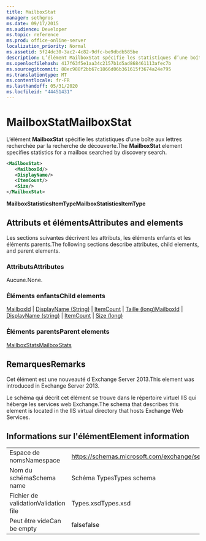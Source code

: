 ```yaml
---
title: MailboxStat
manager: sethgros
ms.date: 09/17/2015
ms.audience: Developer
ms.topic: reference
ms.prod: office-online-server
localization_priority: Normal
ms.assetid: 5f24dc30-3ac2-4c82-9dfc-be9dbdb585be
description: L’élément MailboxStat spécifie les statistiques d’une boîte aux lettres recherchée par la recherche de découverte.
ms.openlocfilehash: 417f63f5e1aa34c2157b1d5ad868461113afec7b
ms.sourcegitcommit: 88ec988f2bb67c1866d06b361615f3674a24e795
ms.translationtype: MT
ms.contentlocale: fr-FR
ms.lasthandoff: 05/31/2020
ms.locfileid: "44451431"
---
```

# <a name="mailboxstat"></a><span data-ttu-id="5abda-103">MailboxStat</span><span class="sxs-lookup"><span data-stu-id="5abda-103">MailboxStat</span></span>

<span data-ttu-id="5abda-104">L’élément **MailboxStat** spécifie les statistiques d’une boîte aux lettres recherchée par la recherche de découverte.</span><span class="sxs-lookup"><span data-stu-id="5abda-104">The **MailboxStat** element specifies statistics for a mailbox searched by discovery search.</span></span> 
  
```XML
<MailboxStat>
   <MailboxId/>
   <DisplayName/>
   <ItemCount/>
   <Size/>
</MailboxStat>
```

<span data-ttu-id="5abda-105">**MailboxStatisticsItemType**</span><span class="sxs-lookup"><span data-stu-id="5abda-105">**MailboxStatisticsItemType**</span></span>

## <a name="attributes-and-elements"></a><span data-ttu-id="5abda-106">Attributs et éléments</span><span class="sxs-lookup"><span data-stu-id="5abda-106">Attributes and elements</span></span>

<span data-ttu-id="5abda-107">Les sections suivantes décrivent les attributs, les éléments enfants et les éléments parents.</span><span class="sxs-lookup"><span data-stu-id="5abda-107">The following sections describe attributes, child elements, and parent elements.</span></span>
  
### <a name="attributes"></a><span data-ttu-id="5abda-108">Attributs</span><span class="sxs-lookup"><span data-stu-id="5abda-108">Attributes</span></span>

<span data-ttu-id="5abda-109">Aucune.</span><span class="sxs-lookup"><span data-stu-id="5abda-109">None.</span></span>
  
### <a name="child-elements"></a><span data-ttu-id="5abda-110">Éléments enfants</span><span class="sxs-lookup"><span data-stu-id="5abda-110">Child elements</span></span>

<span data-ttu-id="5abda-111">[MailboxId](mailboxid.md)  |  [DisplayName (String)](displayname-string.md)  |  [ItemCount](itemcount.md)  |  [Taille (long)](size-long.md)</span><span class="sxs-lookup"><span data-stu-id="5abda-111">[MailboxId](mailboxid.md) | [DisplayName (string)](displayname-string.md) | [ItemCount](itemcount.md) | [Size (long)](size-long.md)</span></span>
  
### <a name="parent-elements"></a><span data-ttu-id="5abda-112">Éléments parents</span><span class="sxs-lookup"><span data-stu-id="5abda-112">Parent elements</span></span>

[<span data-ttu-id="5abda-113">MailboxStats</span><span class="sxs-lookup"><span data-stu-id="5abda-113">MailboxStats</span></span>](mailboxstats.md)
  
## <a name="remarks"></a><span data-ttu-id="5abda-114">Remarques</span><span class="sxs-lookup"><span data-stu-id="5abda-114">Remarks</span></span>

<span data-ttu-id="5abda-115">Cet élément est une nouveauté d'Exchange Server 2013.</span><span class="sxs-lookup"><span data-stu-id="5abda-115">This element was introduced in Exchange Server 2013.</span></span>
  
<span data-ttu-id="5abda-116">Le schéma qui décrit cet élément se trouve dans le répertoire virtuel IIS qui héberge les services web Exchange.</span><span class="sxs-lookup"><span data-stu-id="5abda-116">The schema that describes this element is located in the IIS virtual directory that hosts Exchange Web Services.</span></span>
  
## <a name="element-information"></a><span data-ttu-id="5abda-117">Informations sur l'élément</span><span class="sxs-lookup"><span data-stu-id="5abda-117">Element information</span></span>

|||
|:-----|:-----|
|<span data-ttu-id="5abda-118">Espace de noms</span><span class="sxs-lookup"><span data-stu-id="5abda-118">Namespace</span></span>  <br/> |https://schemas.microsoft.com/exchange/services/2006/types  <br/> |
|<span data-ttu-id="5abda-119">Nom du schéma</span><span class="sxs-lookup"><span data-stu-id="5abda-119">Schema name</span></span>  <br/> |<span data-ttu-id="5abda-120">Schéma Types</span><span class="sxs-lookup"><span data-stu-id="5abda-120">Types schema</span></span>  <br/> |
|<span data-ttu-id="5abda-121">Fichier de validation</span><span class="sxs-lookup"><span data-stu-id="5abda-121">Validation file</span></span>  <br/> |<span data-ttu-id="5abda-122">Types.xsd</span><span class="sxs-lookup"><span data-stu-id="5abda-122">Types.xsd</span></span>  <br/> |
|<span data-ttu-id="5abda-123">Peut être vide</span><span class="sxs-lookup"><span data-stu-id="5abda-123">Can be empty</span></span>  <br/> |<span data-ttu-id="5abda-124">false</span><span class="sxs-lookup"><span data-stu-id="5abda-124">false</span></span>  <br/> |
   

